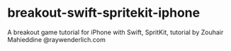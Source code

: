 # breakout-swift-spritekit-iphone
A breakout game tutorial for iPhone with Swift, SpritKit, tutorial by Zouhair Mahieddine @raywenderlich.com
